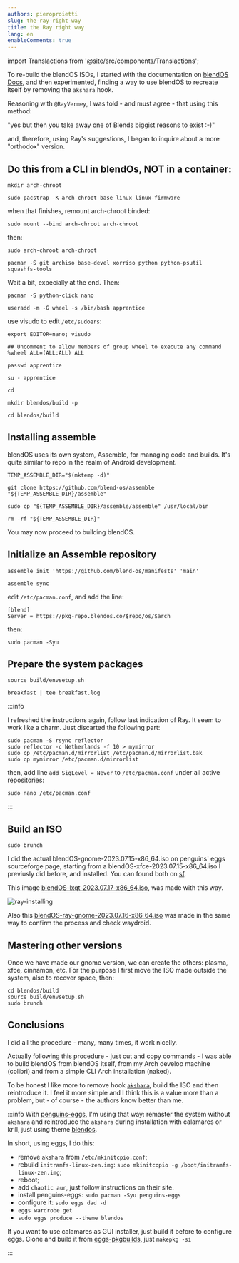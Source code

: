 ```yaml
---
authors: pieroproietti
slug: the-ray-right-way
title: the Ray right way
lang: en
enableComments: true
---
```


import Translactions from '@site/src/components/Translactions';

<Translactions />

To re-build the blendOS ISOs, I started with the documentation on [blendOS Docs](https://docs.blendos.co/), and then experimented, finding a way to use blendOS to recreate itself by removing the `akshara` hook.

Reasoning with `@RayVermey`, I was told - and must agree - that using this method: 

"yes but then you take away one of Blends biggist reasons to exist :-)"

and, therefore, using Ray's suggestions, I began to inquire about a more "orthodox" version.

## Do this from a CLI in blendOs, NOT in a container:

`mkdir arch-chroot`

`sudo pacstrap -K arch-chroot base linux linux-firmware`

when that finishes, remount arch-chroot binded:

`sudo mount --bind arch-chroot arch-chroot`

then:

`sudo arch-chroot arch-chroot`

`pacman -S git archiso base-devel xorriso python python-psutil squashfs-tools`

Wait a bit, expecially at the end. Then:

`pacman -S python-click nano`

`useradd -m -G wheel -s /bin/bash apprentice`

use visudo to edit `/etc/sudoers`:

`export EDITOR=nano; visudo`

```
## Uncomment to allow members of group wheel to execute any command
%wheel ALL=(ALL:ALL) ALL
```

`passwd apprentice`

`su - apprentice`

`cd`

`mkdir blendos/build -p`

`cd blendos/build`

## Installing assemble
blendOS uses its own system, Assemble, for managing code and builds. It's quite similar to repo in the realm of Android development.

`TEMP_ASSEMBLE_DIR="$(mktemp -d)"`

`git clone https://github.com/blend-os/assemble "${TEMP_ASSEMBLE_DIR}/assemble"`

`sudo cp "${TEMP_ASSEMBLE_DIR}/assemble/assemble" /usr/local/bin`

`rm -rf "${TEMP_ASSEMBLE_DIR}"`

You may now proceed to building blendOS.

## Initialize an Assemble repository
`assemble init 'https://github.com/blend-os/manifests' 'main'`

`assemble sync`


edit `/etc/pacman.conf`, and add the line:

```
[blend]
Server = https://pkg-repo.blendos.co/$repo/os/$arch
```

then: 

`sudo pacman -Syu`

## Prepare the system packages

`source build/envsetup.sh`

`breakfast | tee breakfast.log`

:::info

I refreshed the instructions again, follow last indication of Ray. It seem to work like a charm. Just discarted the following part:

```
sudo pacman -S rsync reflector
sudo reflector -c Netherlands -f 10 > mymirror
sudo cp /etc/pacman.d/mirrorlist /etc/pacman.d/mirrorlist.bak
sudo cp mymirror /etc/pacman.d/mirrorlist
```
then, add line `add SigLevel = Never` to `/etc/pacman.conf` under all active repositories:

```
sudo nano /etc/pacman.conf
```
:::

## Build an ISO
`sudo brunch`

I did the actual blendOS-gnome-2023.07.15-x86_64.iso on penguins' eggs sourceforge page, starting from a blendOS-xfce-2023.07.15-x86_64.iso I previusly did before, and installed. You can found both on [sf](https://sourceforge.net/projects/penguins-eggs/files/ISOS/blendos/).

This image [blendOS-lxqt-2023.07.17-x86_64.iso](https://sourceforge.net/projects/penguins-eggs/files/ISOS/blendos/blendOS-lxqt-2023.07.17-x86_64.iso/download), was made with this way.

![ray-installing](/images/installing-ray.png)

Also this [blendOS-ray-gnome-2023.07.16-x86_64.iso](https://sourceforge.net/projects/penguins-eggs/files/ISOS/blendos/blendOS-ray-gnome-2023.07.16-x86_64.iso) was made in the same way to confirm the process and check waydroid.


## Mastering other versions
Once we have made our gnome version, we can create the others: plasma, xfce, cinnamon, etc. For the purpose I first move the ISO made outside the system, also to recover space, then:

```
cd blendos/build
source build/envsetup.sh
sudo brunch
```

## Conclusions

I did all the procedure - many, many times, it work nicelly.

Actually following this procedure - just cut and copy commands - I was able to build blendOS from blendOS itself, from my Arch develop machine (colibri) and from a simple CLI Arch installation (naked).

To be honest I like more to remove hook [`akshara`](https://github.com/blend-os/akshara), build the ISO and then reintroduce it. I feel it more simple and I think this is a value more than a problem, but - of course - the authors know better than me.

:::info
With [penguins-eggs](https://github.com/pieroproietti/penguins-eggs), I'm using that way: remaster the system without `akshara` and reintroduce the `akshara` during installation with calamares or krill, just using theme [blendos](https://github.com/pieroproietti/penguins-wardrobe/tree/main/vendors/blendos).

In short, using eggs, I do this:

* remove `akshara` from `/etc/mkinitcpio.conf`;
* rebuild `initramfs-linux-zen.img`: `sudo mkinitcopio -g /boot/initramfs-linux-zen.img`;
* reboot;
* add `chaotic aur`, just follow instructions on their site.
* install penguins-eggs: `sudo pacman -Syu penguins-eggs`
* configure it: `sudo eggs dad -d`
* `eggs wardrobe get`
* `sudo eggs produce --theme blendos`

If you want to use calamares as GUI installer, just build it before to configure eggs. Clone and build it from [eggs-pkgbuilds](https://github.com/pieroproietti/eggs-pkgbuilds), just `makepkg -si`


:::

